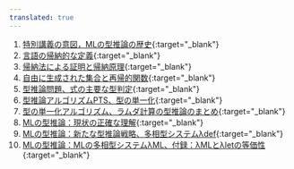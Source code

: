 ```yaml
---
translated: true
---
```

1. [特別講義の意図，MLの型推論の歴史](https://youtu.be/Ju-vJilPjEU){:target="_blank"} 
2. [言語の帰納的な定義](https://youtu.be/RlSZVXW-2oA){:target="_blank"} 
3. [帰納法による証明と帰納原理](https://youtu.be/j_CsQCmj4GY){:target="_blank"} 
4. [自由に生成された集合と再帰的関数](https://youtu.be/ZP8u0QZ6514){:target="_blank"} 
5. [型推論問題、式の主要な型判定](https://youtu.be/6oSb5AcY21o){:target="_blank"} 
6. [型推論アルゴリズムPTS、型の単一化](https://youtu.be/q0ayS4jocXU){:target="_blank"} 
7. [型の単一化アルゴリズム、ラムダ計算の型推論のまとめ](https://youtu.be/Vifwv814r-I){:target="_blank"} 
8. [MLの型推論：現状の正確な理解](https://youtu.be/ZWwba4lxrH8){:target="_blank"} 
9. [MLの型推論：新たな型推論戦略、多相型システムλdef](https://youtu.be/m9TihVqyV3Q){:target="_blank"} 
10. [MLの型推論：MLの多相型システムλML、付録：λMLとλletの等価性](https://youtu.be/jrWHNCi_L6o){:target="_blank"} 
